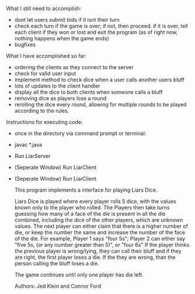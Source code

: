   What I still need to accomplish:
  - dont let users submit bids if it isnt their turn
  - check each turn if the game is over; if not, then proceed. if it is over, tell each client if they won or lost and exit the program
    (as of right now, nothing happens when the game ends)
  - bugfixes
 
 What I have accomplished so far:
  - ordering the clients as they connect to the server
  - check for valid user input
  - implement method to check dice when a user calls another users bluff
  - lots of updates to the client handler
  - display all the dice to both clients when someone calls a bluff
  - removing dice as players lose a round
  - rerolling the dice every round, allowing for multiple rounds to be played according to the rules.
  
Instructions for executing code:

- once in the directory via command prompt or terminal:
- javac *.java
- Run LiarServer
- (Seperate Window) Run LiarClient
- (Seperate Window) Run LiarClient
  
  This program implements a interface for playing Liars Dice.
 
  Liars Dice is played where every player rolls 5 dice, with the values known only to the player who rolled.
  The Players then take turns guessing how many of a face of the die is present in all the die combined, 
  including the dice of the other players, which are unknown values. The next player can either claim that there is
  a higher number of die, or keep the number the same and increase the number of the face of the die.
  For example, Player 1 says "four 5s"; Player 2 can either say "five 5s, (or any number greater than 5)", or
  "four 6s"
  If the player thinks the previous player is wrong/lying, they can call their bluff and if they are right, the first
  player loses a die. If the they are wrong, than the person calling the bluff loses a die.
 
  The game continues until only one player has die left.
 
  Authors: Jed Klein and Connor Ford
 

 
